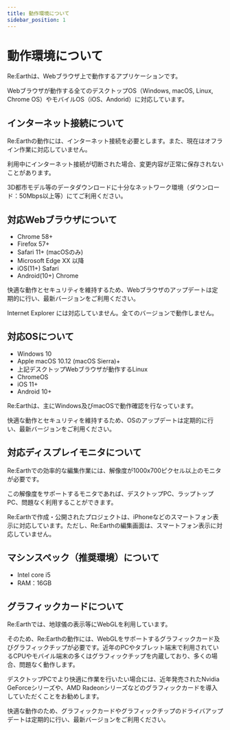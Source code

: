 ```yaml
---
title: 動作環境について
sidebar_position: 1
---
```


# 動作環境について

Re:Earthは、Webブラウザ上で動作するアプリケーションです。

Webブラウザが動作する全てのデスクトップOS（Windows, macOS, Linux, Chrome OS）やモバイルOS（iOS、Andorid）に対応しています。

## インターネット接続について

Re:Earthの動作には、インターネット接続を必要とします。また、現在はオフライン作業に対応していません。

利用中にインターネット接続が切断された場合、変更内容が正常に保存されないことがあります。

3D都市モデル等のデータダウンロードに十分なネットワーク環境（ダウンロード：50Mbps以上等）にてご利用ください。

## 対応Webブラウザについて 

- Chrome 58+
- Firefox 57+
- Safari 11+ (macOSのみ)
- Microsoft Edge XX 以降
- iOS(11+) Safari
- Android(10+) Chrome

快適な動作とセキュリティを維持するため、Webブラウザのアップデートは定期的に行い、最新バージョンをご利用ください。

Internet Explorer には対応していません。全てのバージョンで動作しません。

## 対応OSについて 

- Windows 10
- Apple macOS 10.12 (macOS Sierra)+
- 上記デスクトップWebブラウザが動作するLinux
- ChromeOS
- iOS 11+
- Android 10+

Re:Earthは、主にWindows及びmacOSで動作確認を行なっています。

快適な動作とセキュリティを維持するため、OSのアップデートは定期的に行い、最新バージョンをご利用ください。

## 対応ディスプレイモニタについて 

Re:Earthでの効率的な編集作業には、解像度が1000x700ピクセル以上のモニタが必要です。

この解像度をサポートするモニタであれば、デスクトップPC、ラップトップPC、問題なく利用することができます。

Re:Earthで作成・公開されたプロジェクトは、iPhoneなどのスマートフォン表示に対応しています。ただし、Re:Earthの編集画面は、スマートフォン表示に対応していません。

## マシンスペック（推奨環境）について

- Intel core i5
- RAM：16GB

## グラフィックカードについて 

Re:Earthでは、地球儀の表示等にWebGLを利用しています。

そのため、Re:Earthの動作には、WebGLをサポートするグラフィックカード及びグラフィックチップが必要です。近年のPCやタブレット端末で利用されているCPUやモバイル端末の多くはグラフィックチップを内蔵しており、多くの場合、問題なく動作します。

デスクトップPCでより快適に作業を行いたい場合には、近年発売されたNvidia GeForceシリーズや、AMD Radeonシリーズなどのグラフィックカードを導入していただくことをお勧めします。

快適な動作のため、グラフィックカードやグラフィックチップのドライバアップデートは定期的に行い、最新バージョンをご利用ください。
